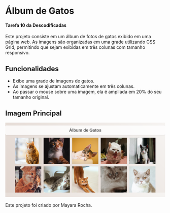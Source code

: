# Álbum de Gatos
   #### Tarefa 10 da Descodificadas

Este projeto consiste em um álbum de fotos de gatos exibido em uma página web. As imagens são organizadas em uma grade utilizando CSS Grid, permitindo que sejam exibidas em três colunas com tamanho responsivo.

## Funcionalidades

- Exibe uma grade de imagens de gatos.
- As imagens se ajustam automaticamente em três colunas.
- Ao passar o mouse sobre uma imagem, ela é ampliada em 20% do seu tamanho original.

## Imagem Principal
![Descrição da imagem](./assets/paginaGatos.png)

Este projeto foi criado por Mayara Rocha.
